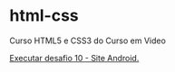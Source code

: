 # html-css
 Curso HTML5 e CSS3 do Curso em Video

<a href="https://rodrigop182.github.io/html-css/android.html">Executar desafio 10 - Site Android.</a>